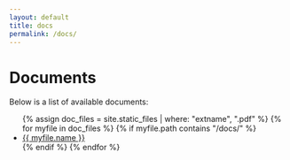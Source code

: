 ```yaml
---
layout: default
title: docs
permalink: /docs/
---
```


<style>
  /* Add any additional styles for the Docs page here */
</style>

# Documents

Below is a list of available documents:

<ul>
{% assign doc_files = site.static_files | where: "extname", ".pdf" %}
{% for myfile in doc_files %}
  {% if myfile.path contains "/docs/" %}
    <li><a href="{{ myfile.path | relative_url }}">{{ myfile.name }}</a></li>
  {% endif %}
{% endfor %}
</ul>

